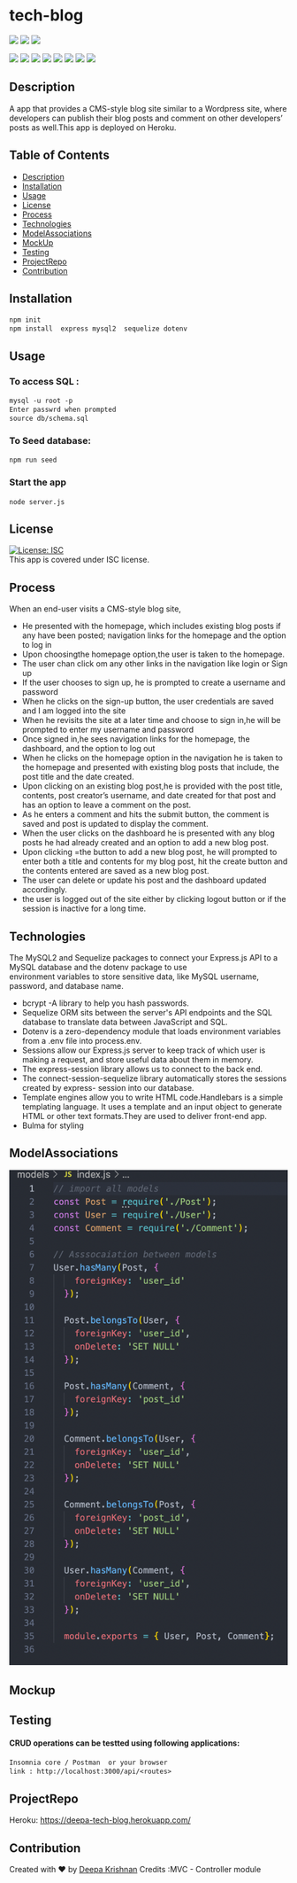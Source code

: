 # tech-blog

  <p align="left">
    <img src="https://img.shields.io/github/repo-size/deeparkrish/tech-blog" />
    <img src="https://img.shields.io/github/issues/deeparkrish/tech-blog" />
    <img src="https://img.shields.io/github/last-commit/deeparkrish/tech-blog" >       
  </p>
  <p align="left"> 
     <img src="https://img.shields.io/github/languages/top/deeparkrish/tech-blog"/>
    <img src="https://img.shields.io/badge/MYSQL2-yellow" />
    <img src="https://img.shields.io/badge/Sequelize-blue"  />
    <img src="https://img.shields.io/badge/-node.js-green" />
    <img src="https://img.shields.io/badge/-express-red" >
    <img src="https://img.shields.io/badge/-dtoenv-lightgrey" />
    <img src="https://img.shields.io/badge/-bulma-orange"/>
      <img src="https://img.shields.io/badge/-sessions-lightgreen"/>


</p>

 ## Description
  A app that provides a CMS-style blog site similar to a Wordpress site, where developers can publish their blog posts and 
  comment on other developers’ posts as well.This app is deployed on Heroku.
 
  ## Table of Contents 
  * [Description](#description)
  * [Installation](#installation)
  * [Usage](#usage)
  * [License](#license)
  * [Process](#process)
  * [Technologies](#technologies)
  * [ModelAssociations](#modelassociations)
  * [MockUp](#mockup)
  * [Testing](#testing)
  * [ProjectRepo](#projectrepo)
  * [Contribution](#contribution)
  
  
  ##  Installation
    npm init
    npm install  express mysql2  sequelize dotenv

  ##  Usage
  ### To access SQL :   
    mysql -u root -p
    Enter passwrd when prompted
    source db/schema.sql
  ### To Seed database:
    npm run seed
  ### Start the app
    node server.js

  ## License 
  [![License: ISC](https://img.shields.io/badge/License-ISC-blue.svg)](https://opensource.org/licenses/ISC)<br />
  This app is covered under ISC license.
  
   ## Process
 When an end-user visits a  CMS-style blog site, 
  * He presented with the homepage, which includes existing blog posts if any have been posted; navigation links for the homepage and the option to log in
  * Upon choosingthe homepage option,the user is taken to the homepage.
  * The user chan click om any other links in the navigation like login or Sign up
  * If the user chooses to sign up, he is prompted to create a username and password
  * When he clicks on the sign-up button, the user credentials are saved and I am logged into the site
  * When he revisits the site at a later time and choose to sign in,he will be prompted to enter my username and password
  * Once signed in,he sees navigation links for the homepage, the dashboard, and the option to log out
  * When he clicks  on the homepage option in the navigation he is taken to the homepage and presented with existing blog posts that include,
  the post title and the date created.
  * Upon clicking on an existing blog post,he is provided with the post title, contents, post creator’s username, and 
    date created for that post and has an option to leave a comment on the post.
  * As he enters a comment and hits the submit button, the comment is saved and post is updated to display the comment.
  * When the user clicks on the dashboard he is presented with any blog posts he had already created and an option to add a new blog post.
  * Upon clicking  =the button to add a new blog post, he will prompted to enter both a title and contents for my blog post, hit the create button
    and the contents entered are saved as a new blog post.
  * The user can delete or update his post and the dashboard updated accordingly.
  * the user is logged out of the site either by clicking logout button or if the session is inactive for a long time.
    
  ## Technologies 
   The MySQL2  and Sequelize packages to connect your Express.js API to a MySQL database and the dotenv package to use              
   environment variables to store sensitive data, like MySQL username, password, and database name.
   * bcrypt -A library to help you hash passwords.
  * Sequelize ORM  sits between the server's API endpoints and the SQL database to   translate data between JavaScript and SQL.
  * Dotenv is a zero-dependency module that loads environment variables from a .env file into process.env. 
  * Sessions allow our Express.js server to keep track of which user is making a request, and store useful data about them in memory.
  * The express-session library allows us to connect to the back end. 
  * The connect-session-sequelize library automatically stores the sessions created by express-   session into our database.
  * Template engines allow you to write HTML code.Handlebars is a simple templating language. It uses a template and an input object to generate HTML or other      text formats.They are used to deliver front-end app.
  * Bulma for styling
 


  ## ModelAssociations
  ![Webpage](https://github.com/Deeparkrish/tech-blog/blob/master/src/img/model-asso%20-mockup.png)

  
  
  
  ##  Mockup


  ## Testing
  ####  CRUD operations can be testted using following applications:
    Insomnia core / Postman  or your browser 
    link : http://localhost:3000/api/<routes>
  

  ## ProjectRepo 
  Heroku: https://deepa-tech-blog.herokuapp.com/

  ## Contribution
  Created with ❤️ by [Deepa Krishnan](https://github.com/DeeparKrish/README-generator)
  Credits :MVC - Controller module 


